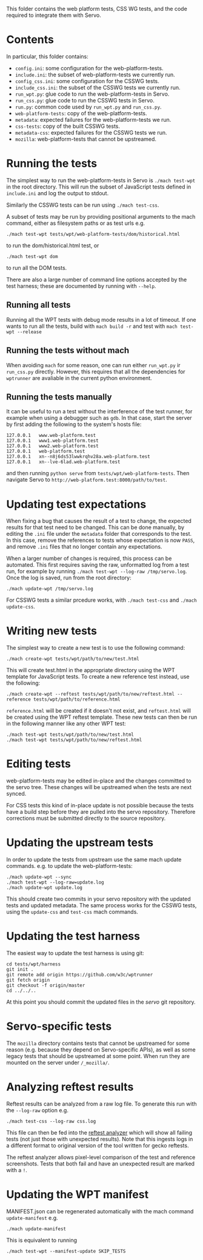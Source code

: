 This folder contains the web platform tests, CSS WG tests, and the
code required to integrate them with Servo.

Contents
========

In particular, this folder contains:

* `config.ini`: some configuration for the web-platform-tests.
* `include.ini`: the subset of web-platform-tests we currently run.
* `config_css.ini`: some configuration for the CSSWG tests.
* `include_css.ini`: the subset of the CSSWG tests we currently run.
* `run_wpt.py`: glue code to run the web-platform-tests in Servo.
* `run_css.py`: glue code to run the CSSWG tests in Servo.
* `run.py`: common code used by `run_wpt.py` and `run_css.py`.
* `web-platform-tests`: copy of the web-platform-tests.
* `metadata`: expected failures for the web-platform-tests we run.
* `css-tests`: copy of the built CSSWG tests.
* `metadata-css`: expected failures for the CSSWG tests we run.
* `mozilla`: web-platform-tests that cannot be upstreamed.

Running the tests
=================

The simplest way to run the web-platform-tests in Servo is `./mach
test-wpt` in the root directory. This will run the subset of
JavaScript tests defined in `include.ini` and log the output to
stdout.

Similarly the CSSWG tests can be run using `./mach test-css`.

A subset of tests may be run by providing positional arguments to the
mach command, either as filesystem paths or as test urls e.g.

    ./mach test-wpt tests/wpt/web-platform-tests/dom/historical.html

to run the dom/historical.html test, or

    ./mach test-wpt dom

to run all the DOM tests.

There are also a large number of command line options accepted by the
test harness; these are documented by running with `--help`.

Running all tests
------------------------------

Running all the WPT tests with debug mode results in a lot of timeout.
If one wants to run all the tests,
build with `mach build -r`
and
test with `mach test-wpt --release`

Running the tests without mach
------------------------------

When avoiding `mach` for some reason, one can run either `run_wpt.py`
ir `run_css.py` directly. However, this requires that all the
dependencies for `wptrunner` are avaliable in the current python
environment.

Running the tests manually
--------------------------

It can be useful to run a test without the interference of the test runner, for
example when using a debugger such as `gdb`. In that case, start the server by
first adding the following to the system's hosts file:

    127.0.0.1   www.web-platform.test
    127.0.0.1   www1.web-platform.test
    127.0.0.1   www2.web-platform.test
    127.0.0.1   web-platform.test
    127.0.0.1   xn--n8j6ds53lwwkrqhv28a.web-platform.test
    127.0.0.1   xn--lve-6lad.web-platform.test

and then running `python serve` from `tests/wpt/web-platform-tests`.
Then navigate Servo to `http://web-platform.test:8000/path/to/test`.

Updating test expectations
==========================

When fixing a bug that causes the result of a test to change, the expected
results for that test need to be changed. This can be done manually, by editing
the `.ini` file under the `metadata` folder that corresponds to the test. In
this case, remove the references to tests whose expectation is now `PASS`, and
remove `.ini` files that no longer contain any expectations.

When a larger number of changes is required, this process can be automated.
This first requires saving the raw, unformatted log from a test run, for
example by running `./mach test-wpt --log-raw /tmp/servo.log`. Once the
log is saved, run from the root directory:

    ./mach update-wpt /tmp/servo.log

For CSSWG tests a similar prcedure works, with `./mach test-css` and
`./mach update-css`.

Writing new tests
=================

The simplest way to create a new test is to use the following command:

    ./mach create-wpt tests/wpt/path/to/new/test.html

This will create test.html in the appropriate directory using the WPT
template for JavaScript tests. To create a new reference test instead,
use the following:

    ./mach create-wpt --reftest tests/wpt/path/to/new/reftest.html --reference tests/wpt/path/to/reference.html

`reference.html` will be created if it doesn't not exist, and `reftest.html`
will be created using the WPT reftest template. These new tests can then
be run in the following manner like any other WPT test:

    ./mach test-wpt tests/wpt/path/to/new/test.html
    ./mach test-wpt tests/wpt/path/to/new/reftest.html

Editing tests
=============

web-platform-tests may be edited in-place and the changes committed to
the servo tree. These changes will be upstreamed when the tests are
next synced.

For CSS tests this kind of in-place update is not possible because the
tests have a build step before they are pulled into the servo
repository. Therefore corrections must be submitted directly to the
source repository.

Updating the upstream tests
===========================

In order to update the tests from upstream use the same mach update
commands. e.g. to update the web-platform-tests:

    ./mach update-wpt --sync
    ./mach test-wpt --log-raw=update.log
    ./mach update-wpt update.log

This should create two commits in your servo repository with the
updated tests and updated metadata. The same process works for the
CSSWG tests, using the `update-css` and `test-css` mach commands.

Updating the test harness
=========================

The easiest way to update the test harness is using git:

    cd tests/wpt/harness
    git init .
    git remote add origin https://github.com/w3c/wptrunner
    git fetch origin
    git checkout -f origin/master
    cd ../../..

At this point you should commit the updated files in the *servo* git repository.

Servo-specific tests
====================

The `mozilla` directory contains tests that cannot be upstreamed for some
reason (e.g. because they depend on Servo-specific APIs), as well as some
legacy tests that should be upstreamed at some point. When run they are
mounted on the server under `/_mozilla/`.

Analyzing reftest results
=========================

Reftest results can be analyzed from a raw log file. To generate this run
with the `--log-raw` option e.g.

    ./mach test-css --log-raw css.log

This file can then be fed into the
[reftest analyzer](http://hoppipolla.co.uk/410/reftest-analyser-structured.xhtml)
which will show all failing tests (not just those with unexpected results).
Note that this ingests logs in a different format to original version of the
tool written for gecko reftests.

The reftest analyzer allows pixel-level comparison of the test and reference
screenshots. Tests that both fail and have an unexpected result are marked
with a `!`.

Updating the WPT manifest
=========================

MANIFEST.json can be regenerated automatically with the mach command `update-manifest` e.g.

    ./mach update-manifest

This is equivalent to running

    ./mach test-wpt --manifest-update SKIP_TESTS 

